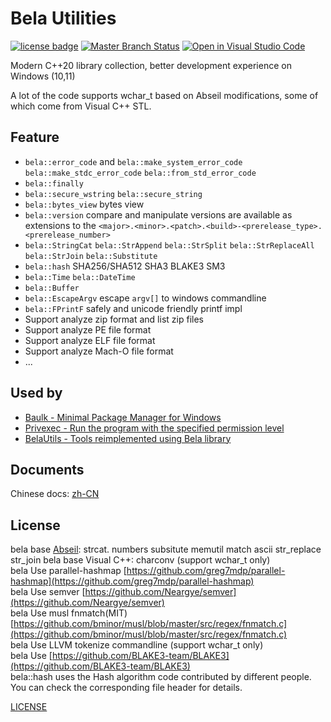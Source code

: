 # Bela Utilities

[![license badge](https://img.shields.io/github/license/fcharlie/bela.svg)](LICENSE)
[![Master Branch Status](https://github.com/fcharlie/bela/workflows/CI/badge.svg)](https://github.com/fcharlie/bela/actions)
[![Open in Visual Studio Code](https://open.vscode.dev/badges/open-in-vscode.svg)](https://open.vscode.dev/fcharlie/bela)

Modern C++20 library collection, better development experience on Windows (10,11)

A lot of the code supports wchar_t based on Abseil modifications, some of which come from Visual C++ STL.

## Feature

+   `bela::error_code` and `bela::make_system_error_code` `bela::make_stdc_error_code` `bela::from_std_error_code`
+   `bela::finally`
+   `bela::secure_wstring` `bela::secure_string`
+   `bela::bytes_view` bytes view
+   `bela::version` compare and manipulate versions are available as extensions to the `<major>.<minor>.<patch>.<build>-<prerelease_type>.<prerelease_number>`
+   `bela::StringCat` `bela::StrAppend` `bela::StrSplit` `bela::StrReplaceAll` `bela::StrJoin` `bela::Substitute`
+   `bela::hash` SHA256/SHA512 SHA3 BLAKE3 SM3
+   `bela::Time` `bela::DateTime`
+   `bela::Buffer`
+   `bela::EscapeArgv` escape `argv[]` to windows commandline
+   `bela::FPrintF` safely and unicode friendly printf impl
+   Support analyze zip format and list zip files
+   Support analyze PE file format
+   Support analyze ELF file format
+   Support analyze Mach-O file format
+   ...

## Used by

+   [Baulk - Minimal Package Manager for Windows](https://github.com/baulk/baulk)
+   [Privexec - Run the program with the specified permission level](https://github.com/M2Team/Privexec)
+   [BelaUtils - Tools reimplemented using Bela library](https://github.com/fcharlie/BelaUtils)

## Documents

Chinese docs: [zh-CN](./docs/zh-CN/)

## License

bela base [Abseil](https://github.com/abseil/abseil-cpp): strcat. numbers subsitute memutil match ascii str_replace str_join
bela base Visual C++: charconv (support wchar_t only)  
bela Use parallel-hashmap [https://github.com/greg7mdp/parallel-hashmap](https://github.com/greg7mdp/parallel-hashmap)  
bela Use semver [https://github.com/Neargye/semver](https://github.com/Neargye/semver)  
bela Use musl fnmatch(MIT) [https://github.com/bminor/musl/blob/master/src/regex/fnmatch.c](https://github.com/bminor/musl/blob/master/src/regex/fnmatch.c)  
bela Use LLVM tokenize commandline (support wchar_t only)  
bela Use [https://github.com/BLAKE3-team/BLAKE3](https://github.com/BLAKE3-team/BLAKE3)  
bela::hash uses the Hash algorithm code contributed by different people. You can check the corresponding file header for details.

[LICENSE](./LICENSE)